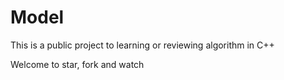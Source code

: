 # Model
This is a public project to learning or reviewing algorithm in C++

Welcome to star, fork and watch
